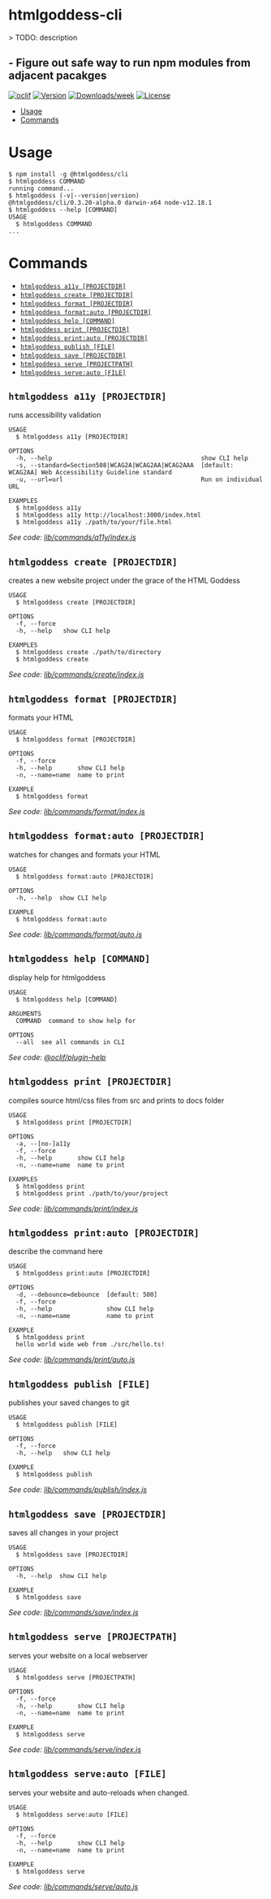 htmlgoddess-cli
===============

&gt; TODO: description
## - Figure out safe way to run npm modules from adjacent pacakges


[![oclif](https://img.shields.io/badge/cli-oclif-brightgreen.svg)](https://oclif.io)
[![Version](https://img.shields.io/npm/v/htmlgoddess-cli.svg)](https://npmjs.org/package/htmlgoddess-cli)
[![Downloads/week](https://img.shields.io/npm/dw/htmlgoddess-cli.svg)](https://npmjs.org/package/htmlgoddess-cli)
[![License](https://img.shields.io/npm/l/htmlgoddess-cli.svg)](https://github.com/jonascript/htmlgoddess-cli/blob/master/package.json)

<!-- toc -->
* [Usage](#usage)
* [Commands](#commands)
<!-- tocstop -->
# Usage
<!-- usage -->
```sh-session
$ npm install -g @htmlgoddess/cli
$ htmlgoddess COMMAND
running command...
$ htmlgoddess (-v|--version|version)
@htmlgoddess/cli/0.3.20-alpha.0 darwin-x64 node-v12.18.1
$ htmlgoddess --help [COMMAND]
USAGE
  $ htmlgoddess COMMAND
...
```
<!-- usagestop -->
# Commands
<!-- commands -->
* [`htmlgoddess a11y [PROJECTDIR]`](#htmlgoddess-a11y-projectdir)
* [`htmlgoddess create [PROJECTDIR]`](#htmlgoddess-create-projectdir)
* [`htmlgoddess format [PROJECTDIR]`](#htmlgoddess-format-projectdir)
* [`htmlgoddess format:auto [PROJECTDIR]`](#htmlgoddess-formatauto-projectdir)
* [`htmlgoddess help [COMMAND]`](#htmlgoddess-help-command)
* [`htmlgoddess print [PROJECTDIR]`](#htmlgoddess-print-projectdir)
* [`htmlgoddess print:auto [PROJECTDIR]`](#htmlgoddess-printauto-projectdir)
* [`htmlgoddess publish [FILE]`](#htmlgoddess-publish-file)
* [`htmlgoddess save [PROJECTDIR]`](#htmlgoddess-save-projectdir)
* [`htmlgoddess serve [PROJECTPATH]`](#htmlgoddess-serve-projectpath)
* [`htmlgoddess serve:auto [FILE]`](#htmlgoddess-serveauto-file)

## `htmlgoddess a11y [PROJECTDIR]`

runs accessibility validation

```
USAGE
  $ htmlgoddess a11y [PROJECTDIR]

OPTIONS
  -h, --help                                         show CLI help
  -s, --standard=Section508|WCAG2A|WCAG2AA|WCAG2AAA  [default: WCAG2AA] Web Accessibility Guideline standard
  -u, --url=url                                      Run on individual URL

EXAMPLES
  $ htmlgoddess a11y
  $ htmlgoddess a11y http://localhost:3000/index.html
  $ htmlgoddess a11y ./path/to/your/file.html
```

_See code: [lib/commands/a11y/index.js](https://github.com/jonascript/htmlgoddess/blob/v0.3.20-alpha.0/lib/commands/a11y/index.js)_

## `htmlgoddess create [PROJECTDIR]`

creates a new website project under the grace of the HTML Goddess

```
USAGE
  $ htmlgoddess create [PROJECTDIR]

OPTIONS
  -f, --force
  -h, --help   show CLI help

EXAMPLES
  $ htmlgoddess create ./path/to/directory
  $ htmlgoddess create
```

_See code: [lib/commands/create/index.js](https://github.com/jonascript/htmlgoddess/blob/v0.3.20-alpha.0/lib/commands/create/index.js)_

## `htmlgoddess format [PROJECTDIR]`

formats your HTML

```
USAGE
  $ htmlgoddess format [PROJECTDIR]

OPTIONS
  -f, --force
  -h, --help       show CLI help
  -n, --name=name  name to print

EXAMPLE
  $ htmlgoddess format
```

_See code: [lib/commands/format/index.js](https://github.com/jonascript/htmlgoddess/blob/v0.3.20-alpha.0/lib/commands/format/index.js)_

## `htmlgoddess format:auto [PROJECTDIR]`

watches for changes and formats your HTML

```
USAGE
  $ htmlgoddess format:auto [PROJECTDIR]

OPTIONS
  -h, --help  show CLI help

EXAMPLE
  $ htmlgoddess format:auto
```

_See code: [lib/commands/format/auto.js](https://github.com/jonascript/htmlgoddess/blob/v0.3.20-alpha.0/lib/commands/format/auto.js)_

## `htmlgoddess help [COMMAND]`

display help for htmlgoddess

```
USAGE
  $ htmlgoddess help [COMMAND]

ARGUMENTS
  COMMAND  command to show help for

OPTIONS
  --all  see all commands in CLI
```

_See code: [@oclif/plugin-help](https://github.com/oclif/plugin-help/blob/v3.1.0/src/commands/help.ts)_

## `htmlgoddess print [PROJECTDIR]`

compiles source html/css files from src and prints to docs folder

```
USAGE
  $ htmlgoddess print [PROJECTDIR]

OPTIONS
  -a, --[no-]a11y
  -f, --force
  -h, --help       show CLI help
  -n, --name=name  name to print

EXAMPLES
  $ htmlgoddess print
  $ htmlgoddess print ./path/to/your/project
```

_See code: [lib/commands/print/index.js](https://github.com/jonascript/htmlgoddess/blob/v0.3.20-alpha.0/lib/commands/print/index.js)_

## `htmlgoddess print:auto [PROJECTDIR]`

describe the command here

```
USAGE
  $ htmlgoddess print:auto [PROJECTDIR]

OPTIONS
  -d, --debounce=debounce  [default: 500]
  -f, --force
  -h, --help               show CLI help
  -n, --name=name          name to print

EXAMPLE
  $ htmlgoddess print
  hello world wide web from ./src/hello.ts!
```

_See code: [lib/commands/print/auto.js](https://github.com/jonascript/htmlgoddess/blob/v0.3.20-alpha.0/lib/commands/print/auto.js)_

## `htmlgoddess publish [FILE]`

publishes your saved changes to git

```
USAGE
  $ htmlgoddess publish [FILE]

OPTIONS
  -f, --force
  -h, --help   show CLI help

EXAMPLE
  $ htmlgoddess publish
```

_See code: [lib/commands/publish/index.js](https://github.com/jonascript/htmlgoddess/blob/v0.3.20-alpha.0/lib/commands/publish/index.js)_

## `htmlgoddess save [PROJECTDIR]`

saves all changes in your project

```
USAGE
  $ htmlgoddess save [PROJECTDIR]

OPTIONS
  -h, --help  show CLI help

EXAMPLE
  $ htmlgoddess save
```

_See code: [lib/commands/save/index.js](https://github.com/jonascript/htmlgoddess/blob/v0.3.20-alpha.0/lib/commands/save/index.js)_

## `htmlgoddess serve [PROJECTPATH]`

serves your website on a local webserver

```
USAGE
  $ htmlgoddess serve [PROJECTPATH]

OPTIONS
  -f, --force
  -h, --help       show CLI help
  -n, --name=name  name to print

EXAMPLE
  $ htmlgoddess serve
```

_See code: [lib/commands/serve/index.js](https://github.com/jonascript/htmlgoddess/blob/v0.3.20-alpha.0/lib/commands/serve/index.js)_

## `htmlgoddess serve:auto [FILE]`

serves your website and auto-reloads when changed.

```
USAGE
  $ htmlgoddess serve:auto [FILE]

OPTIONS
  -f, --force
  -h, --help       show CLI help
  -n, --name=name  name to print

EXAMPLE
  $ htmlgoddess serve
```

_See code: [lib/commands/serve/auto.js](https://github.com/jonascript/htmlgoddess/blob/v0.3.20-alpha.0/lib/commands/serve/auto.js)_
<!-- commandsstop -->
